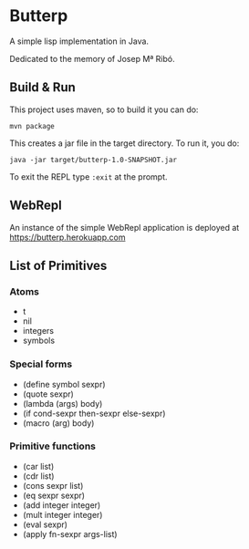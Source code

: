 # Butterp

A simple lisp implementation in Java.

Dedicated to the memory of Josep Mª Ribó.

## Build & Run

This project uses maven, so to build it you can do:

    mvn package
    
This creates a jar file in the target directory. To run it, you do:

    java -jar target/butterp-1.0-SNAPSHOT.jar
    
To exit the REPL type `:exit` at the prompt.

## WebRepl

An instance of the simple WebRepl application is deployed at https://butterp.herokuapp.com

## List of Primitives

### Atoms

* t
* nil
* integers
* symbols

### Special forms

* (define symbol sexpr)
* (quote sexpr)
* (lambda (args) body)
* (if cond-sexpr then-sexpr else-sexpr)
* (macro (arg) body)

### Primitive functions

* (car list)
* (cdr list)
* (cons sexpr list)
* (eq sexpr sexpr)
* (add integer integer)
* (mult integer integer)
* (eval sexpr)
* (apply fn-sexpr args-list)
